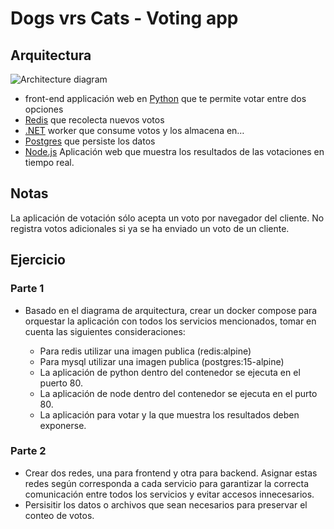 # Dogs vrs Cats - Voting app

## Arquitectura

![Architecture diagram](architecture.excalidraw.png)

* front-end applicación web en [Python](/vote) que te permite votar entre dos opciones
* [Redis](https://hub.docker.com/_/redis/) que recolecta nuevos votos
* [.NET](/worker/) worker que consume votos y los almacena en…
* [Postgres](https://hub.docker.com/_/postgres/) que persiste los datos
* [Node.js](/result) Aplicación web que muestra los resultados de las votaciones en tiempo real.
  
## Notas

La aplicación de votación sólo acepta un voto por navegador del cliente. No registra votos adicionales si ya se ha enviado un voto de un cliente.

## Ejercicio

### Parte 1

* Basado en el diagrama de arquitectura, crear un docker compose para orquestar la aplicación con todos los servicios mencionados, tomar en cuenta las siguientes consideraciones:
  
  * Para redis utilizar una imagen publica (redis:alpine)
  * Para mysql utilizar una imagen publica (postgres:15-alpine)
  * La aplicación de python dentro del contenedor se ejecuta en el puerto 80.
  * La aplicación de node dentro del contenedor se ejecuta en el purto 80.
  * La aplicación para votar y la que muestra los resultados deben exponerse.

### Parte 2

* Crear dos redes, una para frontend y otra para backend. Asignar estas redes según corresponda a cada servicio para garantizar la correcta comunicación entre todos los servicios y evitar accesos innecesarios.
* Persisitir los datos o archivos que sean necesarios para preservar el conteo de votos.

